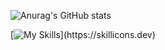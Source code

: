 ![Anurag's GitHub stats](https://github-readme-stats.vercel.app/api?username=schoolone4&show_icons=true&theme=discord_old_blurple)

[![My Skills](https://skillicons.dev/icons?i=py,lua,cpp,swift,discord,bots,)](https://skillicons.dev)



<!---
schoolone4/schoolone4 is a ✨ special ✨ repository because its `README.md` (this file) appears on your GitHub profile.
You can click the Preview link to take a look at your changes.
--->

